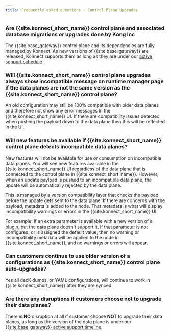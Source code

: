 ```yaml
---
title: Frequently asked questions - Control Plane Upgrades
---
```




### Are {{site.konnect_short_name}} control plane and associated database migrations or upgrades done by Kong Inc

The {{site.base_gateway}} control plane and its dependencies are fully managed by Konnect. As new versions of {{site.base_gateway}} are released, Konnect supports them as long as they are under our [active support schedule](/gateway/latest/support-policy/#version-support-for-kong-gateway-enterprise/).


### Will {{site.konnect_short_name}} control plane upgrades always show incompatible message on runtime manager page if the data planes are not the same version as the {{site.konnect_short_name}} control plane?

An old configuration may still be 100% compatible with older data planes and therefore not show any error messages in the {{site.konnect_short_name}} UI. If there are compatibility issues detected when pushing the payload down to the data plane then this will be reflected in the UI.

### Will new features be available if {{site.konnect_short_name}} control plane detects incompatible data planes?

New features will not be available for use or consumption on incompatible data planes. You will see new features available in the {{site.konnect_short_name}} UI regardless of the data plane that is connected to the control plane in {{site.konnect_short_name}}. However, when an update payload is pushed to an incompatible data plane, the update will be automatically rejected by the data plane. 

This is managed by a version compatibility layer that checks the payload before the update gets sent to the data plane. If there are concerns with the payload, metadata is added to the node. That metadata is what will display incompatibility warnings or errors in the {{site.konnect_short_name}} UI. 

For example: If an extra parameter is available with a new version of a plugin, but the data plane doesn't support it, if that parameter is not configured, or is assigned the default value, then no warning or incompatibility metadata will be applied to the node in {{site.konnect_short_name}}, and no warnings or errors will appear.

###  Can customers continue to use older version of a configurations as {{site.konnect_short_name}} control plane auto-upgrades?

Yes all decK dumps, or YAML configurations, will continue to work in {{site.konnect_short_name}} after they are synced.

### Are there any disruptions if customers choose not to upgrade their data planes?

There is **NO** disruption at all if customer choose **NOT** to upgrade their data planes, as long as the version of the data plane is under our [{{site.base_gateway}} active support timeline](/gateway/latest/support-policy/#version-support-for-kong-gateway-enterprise/). 